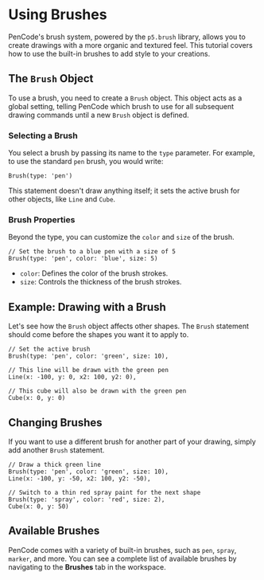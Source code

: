 # Using Brushes

PenCode's brush system, powered by the `p5.brush` library, allows you to create drawings with a more organic and textured feel. This tutorial covers how to use the built-in brushes to add style to your creations.

## The `Brush` Object

To use a brush, you need to create a `Brush` object. This object acts as a global setting, telling PenCode which brush to use for all subsequent drawing commands until a new `Brush` object is defined.

### Selecting a Brush

You select a brush by passing its name to the `type` parameter. For example, to use the standard `pen` brush, you would write:

```pencode
Brush(type: 'pen')
```

This statement doesn't draw anything itself; it sets the active brush for other objects, like `Line` and `Cube`.

### Brush Properties

Beyond the type, you can customize the `color` and `size` of the brush.

```pencode
// Set the brush to a blue pen with a size of 5
Brush(type: 'pen', color: 'blue', size: 5)
```

- `color`: Defines the color of the brush strokes.
- `size`: Controls the thickness of the brush strokes.

## Example: Drawing with a Brush

Let's see how the `Brush` object affects other shapes. The `Brush` statement should come before the shapes you want it to apply to.

```pencode
// Set the active brush
Brush(type: 'pen', color: 'green', size: 10),

// This line will be drawn with the green pen
Line(x: -100, y: 0, x2: 100, y2: 0),

// This cube will also be drawn with the green pen
Cube(x: 0, y: 0)
```

## Changing Brushes

If you want to use a different brush for another part of your drawing, simply add another `Brush` statement.

```pencode
// Draw a thick green line
Brush(type: 'pen', color: 'green', size: 10),
Line(x: -100, y: -50, x2: 100, y2: -50),

// Switch to a thin red spray paint for the next shape
Brush(type: 'spray', color: 'red', size: 2),
Cube(x: 0, y: 50)
```

## Available Brushes

PenCode comes with a variety of built-in brushes, such as `pen`, `spray`, `marker`, and more. You can see a complete list of available brushes by navigating to the **Brushes** tab in the workspace.
